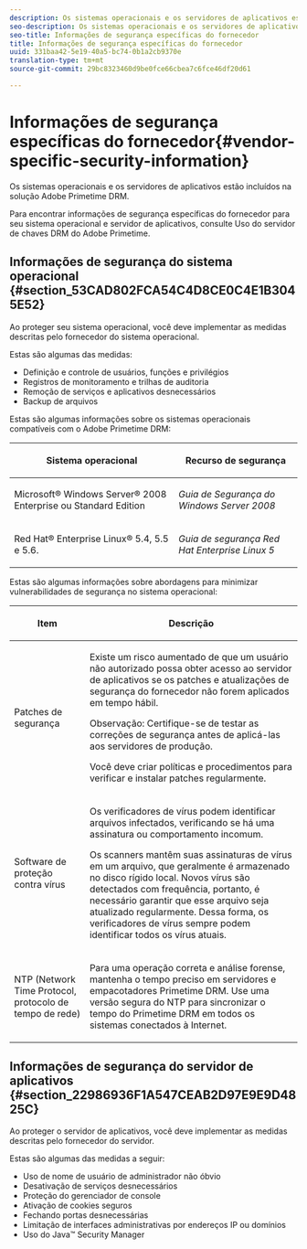 ```yaml
---
description: Os sistemas operacionais e os servidores de aplicativos estão incluídos na solução Adobe Primetime DRM.
seo-description: Os sistemas operacionais e os servidores de aplicativos estão incluídos na solução Adobe Primetime DRM.
seo-title: Informações de segurança específicas do fornecedor
title: Informações de segurança específicas do fornecedor
uuid: 331baa42-5e19-40a5-bc74-0b1a2cb9370e
translation-type: tm+mt
source-git-commit: 29bc8323460d9be0fce66cbea7c6fce46df20d61

---
```



# Informações de segurança específicas do fornecedor{#vendor-specific-security-information}

Os sistemas operacionais e os servidores de aplicativos estão incluídos na solução Adobe Primetime DRM.

Para encontrar informações de segurança específicas do fornecedor para seu sistema operacional e servidor de aplicativos, consulte Uso do servidor de chaves DRM do Adobe Primetime.

## Informações de segurança do sistema operacional {#section_53CAD802FCA54C4D8CE0C4E1B3045E52}

Ao proteger seu sistema operacional, você deve implementar as medidas descritas pelo fornecedor do sistema operacional.

Estas são algumas das medidas:

* Definição e controle de usuários, funções e privilégios
* Registros de monitoramento e trilhas de auditoria
* Remoção de serviços e aplicativos desnecessários
* Backup de arquivos

Estas são algumas informações sobre os sistemas operacionais compatíveis com o Adobe Primetime DRM:

<table frame="all" colsep="1" rowsep="1" class="+ topic/table adobe-d/table " id="table_ugl_kjz_n4"> 
 <thead class="- topic/thead "> 
  <tr rowsep="1" class="- topic/row "> 
   <th colname="1" class="- topic/entry entry"> <p class="- topic/p ">Sistema operacional </p> </th> 
   <th colname="2" class="- topic/entry entry"> <p class="- topic/p ">Recurso de segurança </p> </th> 
  </tr> 
 </thead>
 <tbody class="- topic/tbody "> 
  <tr rowsep="1" class="- topic/row "> 
   <td colname="1" class="- topic/entry "> <p class="- topic/p ">Microsoft® Windows Server® 2008 Enterprise ou Standard Edition </p> </td> 
   <td colname="2" class="- topic/entry "> <p class="- topic/p "><i class="+ topic/ph hi-d/i ">Guia de Segurança do Windows Server 2008</i> </p> </td> 
  </tr> 
  <tr rowsep="0" class="- topic/row "> 
   <td colname="1" class="- topic/entry "> <p class="- topic/p ">Red Hat® Enterprise Linux® 5.4, 5.5 e 5.6. </p> </td> 
   <td colname="2" class="- topic/entry "> <p class="- topic/p "><i class="+ topic/ph hi-d/i ">Guia de segurança Red Hat Enterprise Linux 5</i> </p> </td> 
  </tr> 
 </tbody> 
</table>

Estas são algumas informações sobre abordagens para minimizar vulnerabilidades de segurança no sistema operacional:

<table frame="all" colsep="1" rowsep="1" class="+ topic/table adobe-d/table " id="table_whl_kjz_n4"> 
 <thead class="- topic/thead "> 
  <tr rowsep="1" class="- topic/row "> 
   <th colname="1" class="- topic/entry entry"> <p class="- topic/p ">Item </p> </th> 
   <th colname="2" class="- topic/entry entry"> <p class="- topic/p ">Descrição </p> </th> 
  </tr> 
 </thead>
 <tbody class="- topic/tbody "> 
  <tr rowsep="1" class="- topic/row "> 
   <td colname="1" class="- topic/entry "> <p class="- topic/p ">Patches de segurança </p> </td> 
   <td colname="2" class="- topic/entry "> <p class="- topic/p ">Existe um risco aumentado de que um usuário não autorizado possa obter acesso ao servidor de aplicativos se os patches e atualizações de segurança do fornecedor não forem aplicados em tempo hábil. </p> <p>Observação:  Certifique-se de testar as correções de segurança antes de aplicá-las aos servidores de produção. </p> <p class="- topic/p ">Você deve criar políticas e procedimentos para verificar e instalar patches regularmente. </p> </td> 
  </tr> 
  <tr rowsep="1" class="- topic/row "> 
   <td colname="1" class="- topic/entry "> <p class="- topic/p ">Software de proteção contra vírus </p> </td> 
   <td colname="2" class="- topic/entry "> <p class="- topic/p ">Os verificadores de vírus podem identificar arquivos infectados, verificando se há uma assinatura ou comportamento incomum. </p> <p>Os scanners mantêm suas assinaturas de vírus em um arquivo, que geralmente é armazenado no disco rígido local. Novos vírus são detectados com frequência, portanto, é necessário garantir que esse arquivo seja atualizado regularmente. Dessa forma, os verificadores de vírus sempre podem identificar todos os vírus atuais. </p> </td> 
  </tr> 
  <tr rowsep="0" class="- topic/row "> 
   <td colname="1" class="- topic/entry "> <p class="- topic/p ">NTP (Network Time Protocol, protocolo de tempo de rede) </p> </td> 
   <td colname="2" class="- topic/entry "> <p class="- topic/p ">Para uma operação correta e análise forense, mantenha o tempo preciso em servidores e empacotadores Primetime DRM. Use uma versão segura do NTP para sincronizar o tempo do Primetime DRM em todos os sistemas conectados à Internet. </p> </td> 
  </tr> 
 </tbody> 
</table>

## Informações de segurança do servidor de aplicativos {#section_22986936F1A547CEAB2D97E9E9D4825C}

Ao proteger o servidor de aplicativos, você deve implementar as medidas descritas pelo fornecedor do servidor.

Estas são algumas das medidas a seguir:

* Uso de nome de usuário de administrador não óbvio
* Desativação de serviços desnecessários
* Proteção do gerenciador de console
* Ativação de cookies seguros
* Fechando portas desnecessárias
* Limitação de interfaces administrativas por endereços IP ou domínios
* Uso do Java™ Security Manager


